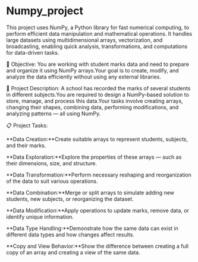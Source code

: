 # Numpy_project
This project uses NumPy, a Python library for fast numerical computing, to perform efficient data manipulation and mathematical operations. It handles large datasets using multidimensional arrays, vectorization, and broadcasting, enabling quick analysis, transformations, and computations for data-driven tasks.

🎯 Objective:
You are working with student marks data and need to prepare and organize it using NumPy arrays.Your goal is to create, modify, and analyze the data efficiently without using any external libraries.

🧠 Project Description:
A school has recorded the marks of several students in different subjects.You are required to design a NumPy-based solution to store, manage, and process this data.Your tasks involve creating arrays, changing their shapes, combining data, performing modifications, and analyzing patterns — all using NumPy.

📋 Project Tasks:

**Data Creation:**Create suitable arrays to represent students, subjects, and their marks.

**Data Exploration:**Explore the properties of these arrays — such as their dimensions, size, and structure.

**Data Transformation:**Perform necessary reshaping and reorganization of the data to suit various operations.

**Data Combination:**Merge or split arrays to simulate adding new students, new subjects, or reorganizing the dataset.

**Data Modification:**Apply operations to update marks, remove data, or identify unique information.

**Data Type Handling:**Demonstrate how the same data can exist in different data types and how changes affect results.

**Copy and View Behavior:**Show the difference between creating a full copy of an array and creating a view of the same data.
